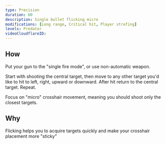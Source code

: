 ```yaml
---
type: Precision
duration: 60
description: Single bullet flicking micro
modifications: [Long range, Critical hit, Player strafing]
levels: Predator
videoCloudflareID:
---
```


## How

Put your gun to the "single fire mode", or use non-automatic weapon.

Start with shooting the central target, then move to any other target you'd like to hit to left, right, upward or downward. After hit return to the central target. Repeat.

Focus on "micro" crosshair movement, meaning you should shoot only the closest targets.

## Why

Flicking helps you to acquire targets quickly and make your crosshair placement more "sticky"

